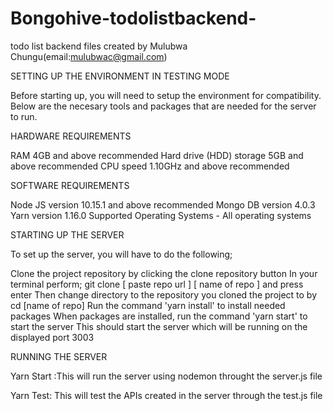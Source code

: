 # Bongohive-todolistbackend-
todo list backend files created by Mulubwa Chungu(email:mulubwac@gmail.com)

SETTING UP THE ENVIRONMENT IN TESTING MODE

Before starting up, you will need to setup the environment for compatibility. Below are the necesary tools and packages that are needed for the server to run. 

HARDWARE REQUIREMENTS

RAM 4GB and above recommended
Hard drive (HDD) storage 5GB and above recommended
CPU speed 1.10GHz and above recommended


SOFTWARE REQUIREMENTS

Node JS version 10.15.1 and above recommended
Mongo DB version 4.0.3
Yarn version 1.16.0
Supported Operating Systems
    - All operating systems


STARTING UP THE SERVER

To set up the server, you will have to do the following;

Clone the project repository by clicking the clone repository button
In your terminal perform; git clone [ paste repo url ] [ name of repo ] and press enter
Then change directory to the repository you cloned the project to by
cd [name of repo]
Run the command 'yarn install' to install needed packages
When packages are installed, run the command 'yarn start' to start the server
This should start the server which will be running on the displayed port 3003

RUNNING THE SERVER


Yarn Start :This will run the server using nodemon throught the server.js file


Yarn Test: This will test the APIs created in the server through the test.js file

